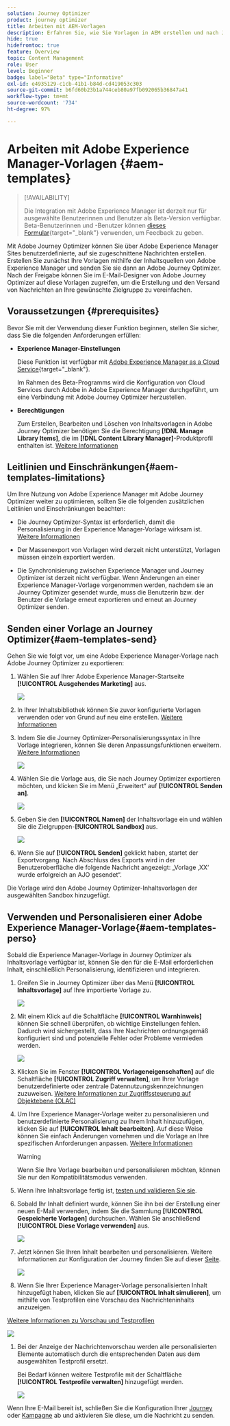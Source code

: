 ```yaml
---
solution: Journey Optimizer
product: journey optimizer
title: Arbeiten mit AEM-Vorlagen
description: Erfahren Sie, wie Sie Vorlagen in AEM erstellen und nach Journey Optimizer exportieren
hide: true
hidefromtoc: true
feature: Overview
topic: Content Management
role: User
level: Beginner
badge: label="Beta" type="Informative"
exl-id: e4935129-c1cb-41b1-b84d-cd419053c303
source-git-commit: b6fd60b23b1a744ceb80a97fb092065b36847a41
workflow-type: tm+mt
source-wordcount: '734'
ht-degree: 97%

---
```


# Arbeiten mit Adobe Experience Manager-Vorlagen {#aem-templates}

>[!AVAILABILITY]
>
>Die Integration mit Adobe Experience Manager ist derzeit nur für ausgewählte Benutzerinnen und Benutzer als Beta-Version verfügbar.
> Beta-Benutzerinnen und -Benutzer können [dieses Formular](https://forms.office.com/pages/responsepage.aspx?id=Wht7-jR7h0OUrtLBeN7O4Wf0cbVTQ3tCpW_unE-w8-JUN1FaNlAzNkhPSUdaSkJXVFRCNTRJNVRFSy4u){target="_blank"} verwenden, um Feedback zu geben.

Mit Adobe Journey Optimizer können Sie über Adobe Experience Manager Sites benutzerdefinierte, auf sie zugeschnittene Nachrichten erstellen. Erstellen Sie zunächst Ihre Vorlagen mithilfe der Inhaltsquellen von Adobe Experience Manager und senden Sie sie dann an Adobe Journey Optimizer. Nach der Freigabe können Sie im E-Mail-Designer von Adobe Journey Optimizer auf diese Vorlagen zugreifen, um die Erstellung und den Versand von Nachrichten an Ihre gewünschte Zielgruppe zu vereinfachen.

## Voraussetzungen {#prerequisites}

Bevor Sie mit der Verwendung dieser Funktion beginnen, stellen Sie sicher, dass Sie die folgenden Anforderungen erfüllen:

* **Experience Manager-Einstellungen**

  Diese Funktion ist verfügbar mit [Adobe Experience Manager as a Cloud Service](https://experienceleague.adobe.com/docs/experience-manager-cloud-service/content/overview/introduction.html?lang=de){target="_blank"}.

  Im Rahmen des Beta-Programms wird die Konfiguration von Cloud Services durch Adobe in Adobe Experience Manager durchgeführt, um eine Verbindung mit Adobe Journey Optimizer herzustellen.

* **Berechtigungen**

  Zum Erstellen, Bearbeiten und Löschen von Inhaltsvorlagen in Adobe Journey Optimizer benötigen Sie die Berechtigung **[!DNL Manage Library Items]**, die im **[!DNL Content Library Manager]**-Produktprofil enthalten ist. [Weitere Informationen](../administration/ootb-product-profiles.md#content-library-manager)

## Leitlinien und Einschränkungen{#aem-templates-limitations}

Um Ihre Nutzung von Adobe Experience Manager mit Adobe Journey Optimizer weiter zu optimieren, sollten Sie die folgenden zusätzlichen Leitlinien und Einschränkungen beachten:

* Die Journey Optimizer-Syntax ist erforderlich, damit die Personalisierung in der Experience Manager-Vorlage wirksam ist. [Weitere Informationen](../personalization/personalization-syntax.md)

* Der Massenexport von Vorlagen wird derzeit nicht unterstützt, Vorlagen müssen einzeln exportiert werden.

* Die Synchronisierung zwischen Experience Manager und Journey Optimizer ist derzeit nicht verfügbar. Wenn Änderungen an einer Experience Manager-Vorlage vorgenommen werden, nachdem sie an Journey Optimizer gesendet wurde, muss die Benutzerin bzw. der Benutzer die Vorlage erneut exportieren und erneut an Journey Optimizer senden.

## Senden einer Vorlage an Journey Optimizer{#aem-templates-send}

Gehen Sie wie folgt vor, um eine Adobe Experience Manager-Vorlage nach Adobe Journey Optimizer zu exportieren:

1. Wählen Sie auf Ihrer Adobe Experience Manager-Startseite **[!UICONTROL Ausgehendes Marketing]** aus.

   ![](assets/aem-outbound-menu.png)

1. In Ihrer Inhaltsbibliothek können Sie zuvor konfigurierte Vorlagen verwenden oder von Grund auf neu eine erstellen. [Weitere Informationen](https://experienceleague.adobe.com/docs/experience-manager-65/authoring/authoring/managing-pages.html?lang=de#creating-a-new-page)

1. Indem Sie die Journey Optimizer-Personalisierungssyntax in Ihre Vorlage integrieren, können Sie deren Anpassungsfunktionen erweitern. [Weitere Informationen](../personalization/personalization-syntax.md)

   ![](assets/aem_ajo_4.png)

1. Wählen Sie die Vorlage aus, die Sie nach Journey Optimizer exportieren möchten, und klicken Sie im Menü „Erweitert“ auf **[!UICONTROL Senden an]**.

   ![](assets/aem-advanced-menu.png)

1. Geben Sie den **[!UICONTROL Namen]** der Inhaltsvorlage ein und wählen Sie die Zielgruppen-**[!UICONTROL Sandbox]** aus.

   ![](assets/aem-send-template-settings.png)

1. Wenn Sie auf **[!UICONTROL Senden]** geklickt haben, startet der Exportvorgang. Nach Abschluss des Exports wird in der Benutzeroberfläche die folgende Nachricht angezeigt: „Vorlage ‚XX‘ wurde erfolgreich an AJO gesendet“.

Die Vorlage wird den Adobe Journey Optimizer-Inhaltsvorlagen der ausgewählten Sandbox hinzugefügt.

## Verwenden und Personalisieren einer Adobe Experience Manager-Vorlage{#aem-templates-perso}

Sobald die Experience Manager-Vorlage in Journey Optimizer als Inhaltsvorlage verfügbar ist, können Sie den für die E-Mail erforderlichen Inhalt, einschließlich Personalisierung, identifizieren und integrieren.

1. Greifen Sie in Journey Optimizer über das Menü **[!UICONTROL Inhaltsvorlage]** auf Ihre importierte Vorlage zu.

   ![](assets/aem_ajo_1.png)

1. Mit einem Klick auf die Schaltfläche **[!UICONTROL Warnhinweis]** können Sie schnell überprüfen, ob wichtige Einstellungen fehlen. Dadurch wird sichergestellt, dass Ihre Nachrichten ordnungsgemäß konfiguriert sind und potenzielle Fehler oder Probleme vermieden werden.

   ![](assets/aem_ajo_2.png)

1. Klicken Sie im Fenster **[!UICONTROL Vorlageneigenschaften]** auf die Schaltfläche **[!UICONTROL Zugriff verwalten]**, um Ihrer Vorlage benutzerdefinierte oder zentrale Datennutzungskennzeichnungen zuzuweisen. [Weitere Informationen zur Zugriffssteuerung auf Objektebene (OLAC)](../administration/object-based-access.md)

1. Um Ihre Experience Manager-Vorlage weiter zu personalisieren und benutzerdefinierte Personalisierung zu Ihrem Inhalt hinzuzufügen, klicken Sie auf **[!UICONTROL Inhalt bearbeiten]**. Auf diese Weise können Sie einfach Änderungen vornehmen und die Vorlage an Ihre spezifischen Anforderungen anpassen. [Weitere Informationen](../email/get-started-email-design.md)

   >[!WARNING]
   >
   > Wenn Sie Ihre Vorlage bearbeiten und personalisieren möchten, können Sie nur den Kompatibilitätsmodus verwenden.

1. Wenn Ihre Inhaltsvorlage fertig ist, [testen und validieren Sie sie](../content-management/content-templates.md#test-template).

1. Sobald Ihr Inhalt definiert wurde, können Sie ihn bei der Erstellung einer neuen E-Mail verwenden, indem Sie die Sammlung **[!UICONTROL Gespeicherte Vorlagen]** durchsuchen. Wählen Sie anschließend **[!UICONTROL Diese Vorlage verwenden]** aus.

   ![](assets/aem_ajo_3.png)

1. Jetzt können Sie Ihren Inhalt bearbeiten und personalisieren. Weitere Informationen zur Konfiguration der Journey finden Sie auf dieser [Seite](../email/content-from-scratch.md).

   ![](assets/aem_ajo_5.png)

1. Wenn Sie Ihrer Experience Manager-Vorlage personalisierten Inhalt hinzugefügt haben, klicken Sie auf **[!UICONTROL Inhalt simulieren]**, um mithilfe von Testprofilen eine Vorschau des Nachrichteninhalts anzuzeigen.

[Weitere Informationen zu Vorschau und Testprofilen](../content-management/preview-test.md)

   ![](assets/aem_ajo_6.png)

1. Bei der Anzeige der Nachrichtenvorschau werden alle personalisierten Elemente automatisch durch die entsprechenden Daten aus dem ausgewählten Testprofil ersetzt.

   Bei Bedarf können weitere Testprofile mit der Schaltfläche **[!UICONTROL Testprofile verwalten]** hinzugefügt werden.

   ![](assets/aem_ajo_7.png)

Wenn Ihre E-Mail bereit ist, schließen Sie die Konfiguration Ihrer [Journey](../building-journeys/journey-gs.md) oder [Kampagne](../campaigns/create-campaign.md) ab und aktivieren Sie diese, um die Nachricht zu senden.
